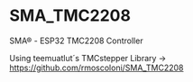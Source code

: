 # SMA_TMC2208
SMA® - ESP32 TMC2208 Controller

Using teemuatlut´s TMCstepper Library -> https://github.com/rmoscoloni/SMA_TMC2208